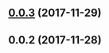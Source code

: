 <a name="0.0.3"></a>
## [0.0.3](https://github.com/DaveWM/ngx-graphs/compare/v0.0.2...v0.0.3) (2017-11-29)



<a name="0.0.2"></a>
## 0.0.2 (2017-11-28)



